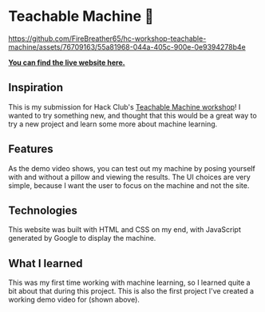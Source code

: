 # Teachable Machine 🤖
https://github.com/FireBreather65/hc-workshop-teachable-machine/assets/76709163/55a81968-044a-405c-900e-0e9394278b4e

**[You can find the live website here.](https://firebreather65.github.io/hc-workshop-teachable-machine/)**

## Inspiration
This is my submission for Hack Club's [Teachable Machine workshop](https://workshops.hackclub.com/teachable_machine/)! I wanted to try something new, and thought that this would be a great way to try a new project and learn some more about machine learning.

## Features
As the demo video shows, you can test out my machine by posing yourself with and without a pillow and viewing the results. The UI choices are very simple, because I want the user to focus on the machine and not the site.

## Technologies
This website was built with HTML and CSS on my end, with JavaScript generated by Google to display the machine.

## What I learned
This was my first time working with machine learning, so I learned quite a bit about that during this project. This is also the first project I've created a working demo video for (shown above).
